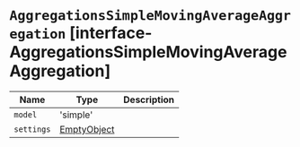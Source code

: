 # `AggregationsSimpleMovingAverageAggregation` [interface-AggregationsSimpleMovingAverageAggregation]

| Name | Type | Description |
| - | - | - |
| `model` | 'simple' | &nbsp; |
| `settings` | [EmptyObject](./EmptyObject.md) | &nbsp; |
